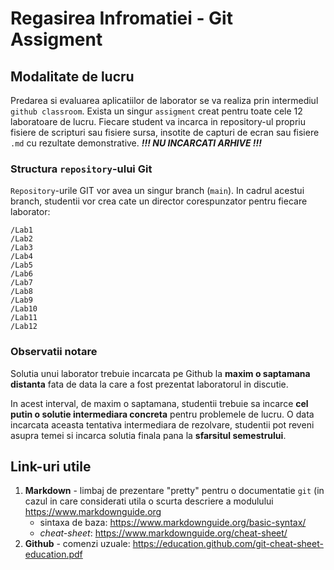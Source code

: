 # Regasirea Infromatiei - Git Assigment

## Modalitate de lucru

Predarea si evaluarea aplicatiilor de laborator se va realiza prin intermediul `github classroom`. Exista un singur `assigment` creat pentru toate cele 12 laboratoare de lucru. Fiecare student va incarca in repository-ul propriu fisiere de scripturi sau fisiere sursa, insotite de capturi de ecran sau fisiere `.md` cu rezultate demonstrative. **_!!! NU INCARCATI ARHIVE !!!_**

### Structura `repository`-ului Git

`Repository`-urile GIT vor avea un singur branch (`main`). In cadrul acestui branch, studentii vor crea cate un director corespunzator pentru fiecare laborator:

```
/Lab1
/Lab2
/Lab3
/Lab4
/Lab5
/Lab6
/Lab7
/Lab8
/Lab9
/Lab10
/Lab11
/Lab12
```

### Observatii notare

Solutia unui laborator trebuie incarcata pe Github la **maxim o saptamana distanta** fata de data la care a fost prezentat laboratorul in discutie. 

In acest interval, de maxim o saptamana, studentii trebuie sa incarce **cel putin o solutie intermediara concreta** pentru problemele de lucru. O data incarcata aceasta tentativa intermediara de rezolvare, studentii pot reveni asupra temei si incarca solutia finala pana la **sfarsitul semestrului**.

## Link-uri utile

1. **Markdown** - limbaj de prezentare "pretty" pentru o documentatie `git` (in cazul in care considerati utila o scurta descriere a modulului <https://www.markdownguide.org>
	- sintaxa de baza: <https://www.markdownguide.org/basic-syntax/>
	- _cheat-sheet_: <https://www.markdownguide.org/cheat-sheet/>
2. **Github** - comenzi uzuale: <https://education.github.com/git-cheat-sheet-education.pdf>
